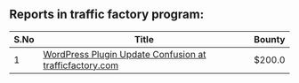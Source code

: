 ## Reports in traffic factory program:
| S.No | Title | Bounty |
| ---- | ----- | ------ |
| 1 | [WordPress Plugin Update Confusion at trafficfactory.com](https://hackerone.com/reports/1364851) | $200.0 |